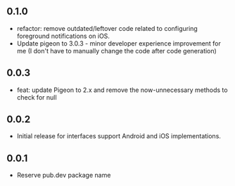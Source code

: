 ## 0.1.0

- refactor: remove outdated/leftover code related to configuring foreground notifications on iOS.
- Update pigeon to 3.0.3 - minor developer experience improvement for me (I don't have to manually change the code after code generation)

## 0.0.3

- feat: update Pigeon to 2.x and remove the now-unnecessary methods to check for null

## 0.0.2

- Initial release for interfaces support Android and iOS implementations.

## 0.0.1

- Reserve pub.dev package name